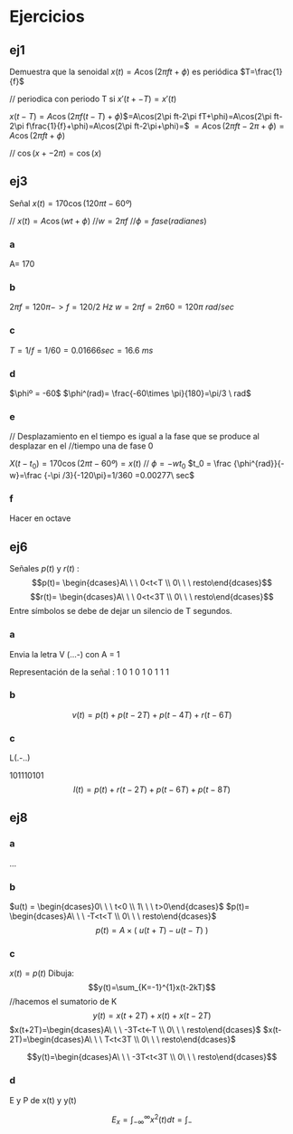 # Ejercicios
## ej1
Demuestra que la senoidal $x(t)=A\cos (2\pi ft+\phi)$ es periódica $T=\frac{1}{f}$

// periodica con periodo T si $x'(t+-T)=x'(t)$

$x(t-T)=A\cos(2\pi f(t-T)+\phi)$$=A\cos(2\pi ft-2\pi fT+\phi)=A\cos(2\pi ft-2\pi f\frac{1}{f}+\phi)=A\cos(2\pi ft-2\pi+\phi)=$
$=A\cos(2\pi ft-2\pi+\phi)=A\cos(2\pi ft+\phi)$

// $\cos (x+- 2\pi)=\cos(x)$

## ej3
Señal $x(t)=170\cos (120\pi t-60º)$

// $x(t)=A\cos(wt+\phi)$
//$w=2\pi f$
//$\phi=fase(radianes)$
### a
A= 170
### b
$2\pi f=120\pi -> f=120/2\ Hz$
$w=2\pi f=2\pi 60 = 120\pi \ rad/sec$
### c
$T= 1/f= 1/60 = 0.01666 sec = 16.6 \ ms$
### d
$\phiº = -60$
$\phi^(rad)= \frac{-60\times \pi}{180}=\pi/3 \ rad$
### e
// Desplazamiento en el tiempo es igual a la fase que se produce al desplazar en el //tiempo una de fase 0

$X(t-t_0)=170\cos(2\pi t -60º)=x(t)$
// $\phi = -wt_0$
$t_0 = \frac {\phi^{rad}}{-w}=\frac {-\pi /3}{-120\pi}=1/360 =0.00277\ sec$

### f
Hacer en octave

## ej6
Señales $p(t)$ y $r(t)$ :
$$p(t)= \begin{dcases}A\ \ \ 0<t<T \\ 0\ \ \ resto\end{dcases}$$
$$r(t)= \begin{dcases}A\ \ \ 0<t<3T \\ 0\ \ \ resto\end{dcases}$$
Entre símbolos se debe de dejar un silencio de T segundos.
### a
Envia la letra V (...-) con A = 1

Representación de la señal : 1 0 1 0 1 0 1 1 1
### b
$$v(t)=p(t)+p(t-2T)+p(t-4T)+r(t-6T)$$
### c
L(.-..)

101110101
$$l(t)=p(t)+r(t-2T)+p(t-6T)+p(t-8T)$$
## ej8

### a
...
### b
$u(t) = \begin{dcases}0\ \ \ t<0 \\ 1\ \ \ t>0\end{dcases}$
$p(t)= \begin{dcases}A\ \ \ -T<t<T \\ 0\ \ \ resto\end{dcases}$
$$p(t) =A\times(\ u(t+T)-u(t-T)\ )$$
### c
$x(t)=p(t)$
Dibuja:$$y(t)=\sum_{K=-1}^{1}x(t-2kT)$$
//hacemos el sumatorio de K
$$y(t)= x(t+2T)+x(t)+x(t-2T)$$
$x(t+2T)=\begin{dcases}A\ \ \ -3T<t<-T \\ 0\ \ \ resto\end{dcases}$
$x(t-2T)=\begin{dcases}A\ \ \ T<t<3T \\ 0\ \ \ resto\end{dcases}$

$$y(t)=\begin{dcases}A\ \ \ -3T<t<3T \\ 0\ \ \ resto\end{dcases}$$
### d
E y P de x(t) y y(t)

$$E_x=\int_{-\infty}^{\infty}x^2(t)dt=\int_{-}$$